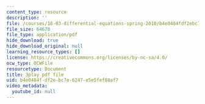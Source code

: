 ```yaml
---
content_type: resource
description: ''
file: /courses/18-03-differential-equations-spring-2010/b4e0484fdf2ebc7e6247e5e5fef88af7_qZHseRxAWZ8.pdf
file_size: 64670
file_type: application/pdf
hide_download: true
hide_download_original: null
learning_resource_types: []
license: https://creativecommons.org/licenses/by-nc-sa/4.0/
ocw_type: OCWFile
resourcetype: Document
title: 3play pdf file
uid: b4e0484f-df2e-bc7e-6247-e5e5fef88af7
video_metadata:
  youtube_id: null
---
```

